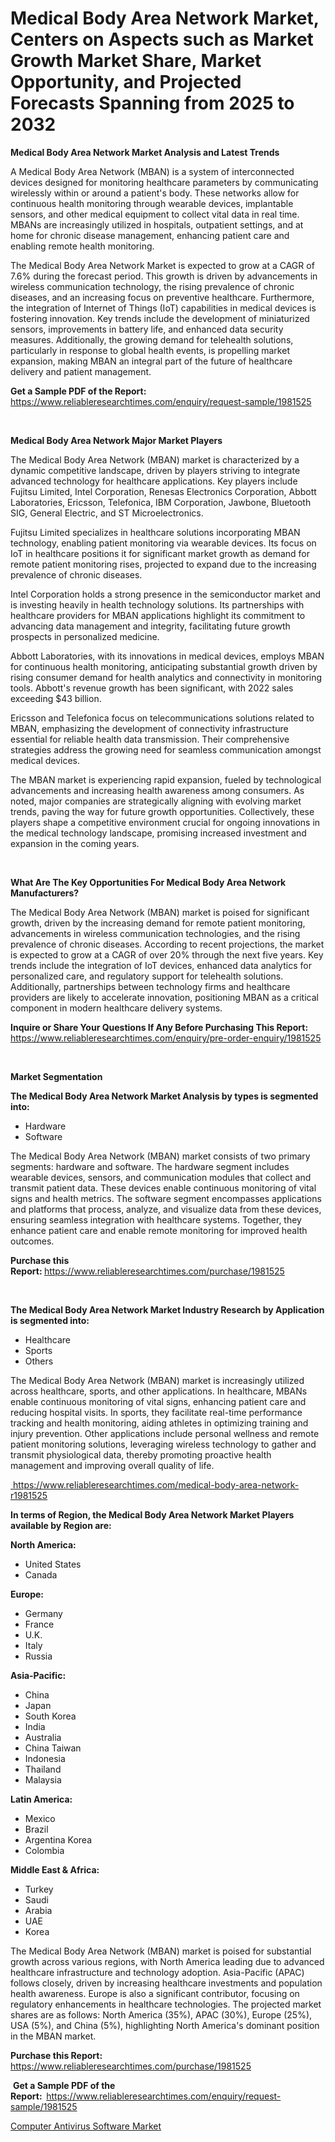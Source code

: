 <p><h1>Medical Body Area Network Market, Centers on Aspects such as Market Growth Market Share, Market Opportunity, and Projected Forecasts Spanning from 2025 to 2032</h1></p><p><strong>Medical Body Area Network Market Analysis and Latest Trends</strong></p>
<p><p>A Medical Body Area Network (MBAN) is a system of interconnected devices designed for monitoring healthcare parameters by communicating wirelessly within or around a patient's body. These networks allow for continuous health monitoring through wearable devices, implantable sensors, and other medical equipment to collect vital data in real time. MBANs are increasingly utilized in hospitals, outpatient settings, and at home for chronic disease management, enhancing patient care and enabling remote health monitoring.</p><p>The Medical Body Area Network Market is expected to grow at a CAGR of 7.6% during the forecast period. This growth is driven by advancements in wireless communication technology, the rising prevalence of chronic diseases, and an increasing focus on preventive healthcare. Furthermore, the integration of Internet of Things (IoT) capabilities in medical devices is fostering innovation. Key trends include the development of miniaturized sensors, improvements in battery life, and enhanced data security measures. Additionally, the growing demand for telehealth solutions, particularly in response to global health events, is propelling market expansion, making MBAN an integral part of the future of healthcare delivery and patient management.</p></p>
<p><strong>Get a Sample PDF of the Report:&nbsp;</strong> <a href="https://www.reliableresearchtimes.com/enquiry/request-sample/1981525?utm_campaign=3293&utm_medium=2&utm_source=Github&utm_content=ia&utm_term=10032025&utm_id=medical-body-area-network">https://www.reliableresearchtimes.com/enquiry/request-sample/1981525</a></p>
<p>&nbsp;</p>
<p><strong>Medical Body Area Network Major Market Players</strong></p>
<p><p>The Medical Body Area Network (MBAN) market is characterized by a dynamic competitive landscape, driven by players striving to integrate advanced technology for healthcare applications. Key players include Fujitsu Limited, Intel Corporation, Renesas Electronics Corporation, Abbott Laboratories, Ericsson, Telefonica, IBM Corporation, Jawbone, Bluetooth SIG, General Electric, and ST Microelectronics.</p><p>Fujitsu Limited specializes in healthcare solutions incorporating MBAN technology, enabling patient monitoring via wearable devices. Its focus on IoT in healthcare positions it for significant market growth as demand for remote patient monitoring rises, projected to expand due to the increasing prevalence of chronic diseases.</p><p>Intel Corporation holds a strong presence in the semiconductor market and is investing heavily in health technology solutions. Its partnerships with healthcare providers for MBAN applications highlight its commitment to advancing data management and integrity, facilitating future growth prospects in personalized medicine.</p><p>Abbott Laboratories, with its innovations in medical devices, employs MBAN for continuous health monitoring, anticipating substantial growth driven by rising consumer demand for health analytics and connectivity in monitoring tools. Abbott's revenue growth has been significant, with 2022 sales exceeding $43 billion.</p><p>Ericsson and Telefonica focus on telecommunications solutions related to MBAN, emphasizing the development of connectivity infrastructure essential for reliable health data transmission. Their comprehensive strategies address the growing need for seamless communication amongst medical devices.</p><p>The MBAN market is experiencing rapid expansion, fueled by technological advancements and increasing health awareness among consumers. As noted, major companies are strategically aligning with evolving market trends, paving the way for future growth opportunities. Collectively, these players shape a competitive environment crucial for ongoing innovations in the medical technology landscape, promising increased investment and expansion in the coming years.</p></p>
<p>&nbsp;</p>
<p><strong>What Are The Key Opportunities For Medical Body Area Network Manufacturers?</strong></p>
<p><p>The Medical Body Area Network (MBAN) market is poised for significant growth, driven by the increasing demand for remote patient monitoring, advancements in wireless communication technologies, and the rising prevalence of chronic diseases. According to recent projections, the market is expected to grow at a CAGR of over 20% through the next five years. Key trends include the integration of IoT devices, enhanced data analytics for personalized care, and regulatory support for telehealth solutions. Additionally, partnerships between technology firms and healthcare providers are likely to accelerate innovation, positioning MBAN as a critical component in modern healthcare delivery systems.</p></p>
<p><strong>Inquire or Share Your Questions If Any Before Purchasing This Report:</strong> <a href="https://www.reliableresearchtimes.com/enquiry/pre-order-enquiry/1981525?utm_campaign=3293&utm_medium=2&utm_source=Github&utm_content=ia&utm_term=10032025&utm_id=medical-body-area-network">https://www.reliableresearchtimes.com/enquiry/pre-order-enquiry/1981525</a></p>
<p>&nbsp;</p>
<p><strong>Market Segmentation</strong></p>
<p><strong>The Medical Body Area Network Market Analysis by types is segmented into:</strong></p>
<p><ul><li>Hardware</li><li>Software</li></ul></p>
<p><p>The Medical Body Area Network (MBAN) market consists of two primary segments: hardware and software. The hardware segment includes wearable devices, sensors, and communication modules that collect and transmit patient data. These devices enable continuous monitoring of vital signs and health metrics. The software segment encompasses applications and platforms that process, analyze, and visualize data from these devices, ensuring seamless integration with healthcare systems. Together, they enhance patient care and enable remote monitoring for improved health outcomes.</p></p>
<p><strong>Purchase this Report:&nbsp;</strong><a href="https://www.reliableresearchtimes.com/purchase/1981525?utm_campaign=3293&utm_medium=2&utm_source=Github&utm_content=ia&utm_term=10032025&utm_id=medical-body-area-network">https://www.reliableresearchtimes.com/purchase/1981525</a></p>
<p>&nbsp;</p>
<p><strong>The Medical Body Area Network Market Industry Research by Application is segmented into:</strong></p>
<p><ul><li>Healthcare</li><li>Sports</li><li>Others</li></ul></p>
<p><p>The Medical Body Area Network (MBAN) market is increasingly utilized across healthcare, sports, and other applications. In healthcare, MBANs enable continuous monitoring of vital signs, enhancing patient care and reducing hospital visits. In sports, they facilitate real-time performance tracking and health monitoring, aiding athletes in optimizing training and injury prevention. Other applications include personal wellness and remote patient monitoring solutions, leveraging wireless technology to gather and transmit physiological data, thereby promoting proactive health management and improving overall quality of life.</p></p>
<p><a href="https://www.reliableresearchtimes.com/medical-body-area-network-r1981525?utm_campaign=3293&utm_medium=2&utm_source=Github&utm_content=ia&utm_term=10032025&utm_id=medical-body-area-network">&nbsp;https://www.reliableresearchtimes.com/medical-body-area-network-r1981525</a></p>
<p><strong>In terms of Region, the Medical Body Area Network Market Players available by Region are:</strong></p>
<p>
    <p> <strong> North America: </strong>
        <ul>
            <li>United States</li>
            <li>Canada</li>
        </ul>
        </p> 
    <p> <strong> Europe: </strong>
        <ul>
            <li>Germany</li>
            <li>France</li>
            <li>U.K.</li>
            <li>Italy</li>
            <li>Russia</li>
        </ul>
        </p> 
    <p> <strong> Asia-Pacific: </strong>
        <ul>
            <li>China</li>
            <li>Japan</li>
            <li>South Korea</li>
            <li>India</li>
            <li>Australia</li>
            <li>China Taiwan</li>
            <li>Indonesia</li>
            <li>Thailand</li>
            <li>Malaysia</li>
        </ul>
        </p> 
    <p> <strong> Latin America: </strong>
        <ul>
            <li>Mexico</li>
            <li>Brazil</li>
            <li>Argentina Korea</li>
            <li>Colombia</li>
        </ul>
        </p> 
    <p> <strong> Middle East & Africa: </strong>
        <ul>
            <li>Turkey</li>
            <li>Saudi</li>
            <li>Arabia</li>
            <li>UAE</li>
            <li>Korea</li>
        </ul>
    </p>
    </p>
<p><p>The Medical Body Area Network (MBAN) market is poised for substantial growth across various regions, with North America leading due to advanced healthcare infrastructure and technology adoption. Asia-Pacific (APAC) follows closely, driven by increasing healthcare investments and population health awareness. Europe is also a significant contributor, focusing on regulatory enhancements in healthcare technologies. The projected market shares are as follows: North America (35%), APAC (30%), Europe (25%), USA (5%), and China (5%), highlighting North America's dominant position in the MBAN market.</p></p>
<p><strong>Purchase this Report: </strong><a href="https://www.reliableresearchtimes.com/purchase/1981525?utm_campaign=3293&utm_medium=2&utm_source=Github&utm_content=ia&utm_term=10032025&utm_id=medical-body-area-network">https://www.reliableresearchtimes.com/purchase/1981525</a></p>
<p>&nbsp;<strong>Get a Sample PDF of the Report:&nbsp;&nbsp;</strong><a href="https://www.reliableresearchtimes.com/enquiry/request-sample/1981525?utm_campaign=3293&utm_medium=2&utm_source=Github&utm_content=ia&utm_term=10032025&utm_id=medical-body-area-network">https://www.reliableresearchtimes.com/enquiry/request-sample/1981525</a></p>
<p><strong></strong></p>
<p><p><a href="https://github.com/iquiseeboli/Market-Research-Report-List-1/blob/main/computer-antivirus-software-market.md?utm_campaign=3293&utm_medium=2&utm_source=Github&utm_content=ia&utm_term=10032025&utm_id=medical-body-area-network">Computer Antivirus Software Market</a></p></p>